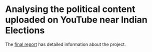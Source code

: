 # Analysing the political content uploaded on YouTube near Indian Elections

The [final report](https://github.com/Saransh-cpp/CSSProject/blob/main/final_submission/Computational%20Social%20Systems%20Project%20Report.pdf) has detailed information about the project.
